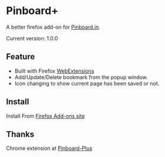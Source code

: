 Pinboard+
=========

A better firefox add-on for [Pinboard.in](http://pinboard.in).

Current version: 1.0.0

Feature
-------

* Built with Firefox [WebExtensions](https://developer.mozilla.org/en-US/Add-ons/WebExtensions)
* Add/Update/Delete bookmark from the popup window.
* Icon changing to show current page has been saved or not.

Install
-------

Install From [Firefox Add-ons site](https://addons.mozilla.org/en-US/firefox/addon/pinboard-plus/)

Thanks
------

Chrome extension at [Pinboard-Plus](https://github.com/clvrobj/Pinboard-Plus)
